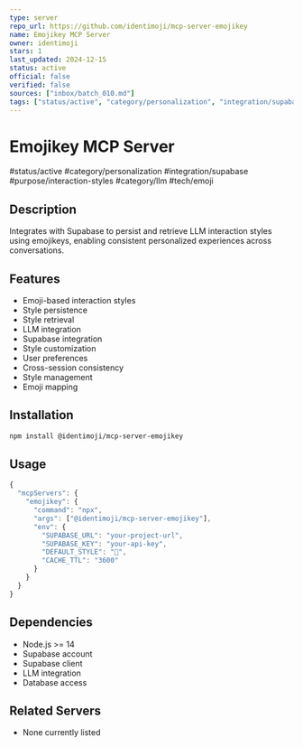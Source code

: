 ```yaml
---
type: server
repo_url: https://github.com/identimoji/mcp-server-emojikey
name: Emojikey MCP Server
owner: identimoji
stars: 1
last_updated: 2024-12-15
status: active
official: false
verified: false
sources: ["inbox/batch_010.md"]
tags: ["status/active", "category/personalization", "integration/supabase", "purpose/interaction-styles", "category/llm", "tech/emoji"]
---
```


# Emojikey MCP Server

#status/active #category/personalization #integration/supabase #purpose/interaction-styles #category/llm #tech/emoji

## Description

Integrates with Supabase to persist and retrieve LLM interaction styles using emojikeys, enabling consistent personalized experiences across conversations.

## Features

- Emoji-based interaction styles
- Style persistence
- Style retrieval
- LLM integration
- Supabase integration
- Style customization
- User preferences
- Cross-session consistency
- Style management
- Emoji mapping

## Installation

```bash
npm install @identimoji/mcp-server-emojikey
```

## Usage

```javascript
{
  "mcpServers": {
    "emojikey": {
      "command": "npx",
      "args": ["@identimoji/mcp-server-emojikey"],
      "env": {
        "SUPABASE_URL": "your-project-url",
        "SUPABASE_KEY": "your-api-key",
        "DEFAULT_STYLE": "🤖",
        "CACHE_TTL": "3600"
      }
    }
  }
}
```

## Dependencies

- Node.js >= 14
- Supabase account
- Supabase client
- LLM integration
- Database access

## Related Servers

- None currently listed